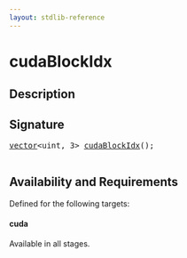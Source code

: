 ```yaml
---
layout: stdlib-reference
---
```


# cudaBlockIdx

## Description





## Signature 

<pre>
<a href="../../types/vector/index.html" class="code_type">vector</a>&lt;<span class="code_keyword">uint</span>, 3&gt; <a href=".html">cudaBlockIdx</a>();

</pre>

## Availability and Requirements

Defined for the following targets:

#### cuda
Available in all stages.



